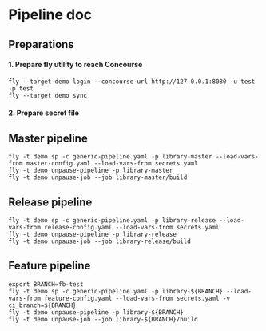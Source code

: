 # Pipeline doc

## Preparations
#### 1. Prepare fly utility to reach Concourse
```
fly --target demo login --concourse-url http://127.0.0.1:8080 -u test -p test
fly --target demo sync
```
#### 2. Prepare secret file

## Master pipeline
```
fly -t demo sp -c generic-pipeline.yaml -p library-master --load-vars-from master-config.yaml --load-vars-from secrets.yaml 
fly -t demo unpause-pipeline -p library-master
fly -t demo unpause-job --job library-master/build
```

## Release pipeline
```
fly -t demo sp -c generic-pipeline.yaml -p library-release --load-vars-from release-config.yaml --load-vars-from secrets.yaml
fly -t demo unpause-pipeline -p library-release
fly -t demo unpause-job --job library-release/build
```

## Feature pipeline
```
export BRANCH=fb-test
fly -t demo sp -c generic-pipeline.yaml -p library-${BRANCH} --load-vars-from feature-config.yaml --load-vars-from secrets.yaml -v ci_branch=${BRANCH}
fly -t demo unpause-pipeline -p library-${BRANCH}
fly -t demo unpause-job --job library-${BRANCH}/build
```
